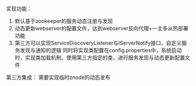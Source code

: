 实现功能：
1. 默认基于zookeeper的服务动态注册与发现
2. 动态更新webserver的配置文件，达到webserver反向代理+一主多从热部署功能
3. 第三方可以实现ServiceDiscoveryListener与IServerNotify接口，自定义服务发现与通知的逻辑
   同时将实现类配置在config.properties中，系统启动时，实现类加载机制，使用第三方指定的类，进行服务发现与动态更新配置文件

第三方集成：
需要实现临时znode的动态发布
